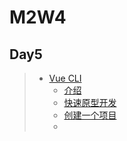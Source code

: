 # M2W4

## Day5

> - [Vue CLI](https://cli.vuejs.org/zh/guide/)
>   - [介绍](https://cli.vuejs.org/zh/guide/)
>   - [快速原型开发](https://cli.vuejs.org/zh/guide/prototyping.html)
>   - [创建一个项目](https://cli.vuejs.org/zh/guide/creating-a-project.html)
>   - 

